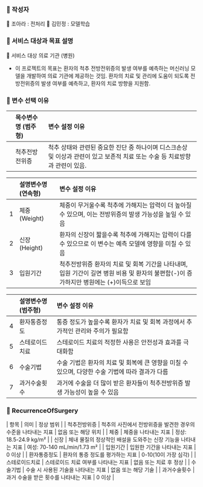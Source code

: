 
### 🌝 작성자

  🐾 조아라 : 전처리
  🐾 김민정 : 모델학습
  
  
### 🌝 서비스 대상과 목표 설명

  🐾 서비스 대상  의료 기관 (병원)   
  
  - 이 프로젝트의 목표는 환자의 척추 전방전위증의 발생 여부를 예측하는 머신러닝 모델을 개발하여 의료 기관에 제공하는 것임. 
  환자의 치료 및 관리에 도움이 되도록 전방전위증의 발생 여부를 예측하고, 환자의 치료 방향을 지원함.


### 🌝 변수 선택 이유

|    | 목수변수명 (범주형)           | 변수 설정 이유                                                                         |
|---:|:----------------|:----------------------------------------------------------------------------------------------------------|
|    |  척추전방전위증   |척추 상태와 관련된 중요한 진단 중 하나이며 디스크손상 및 이상과 관련이 있고 보존적 치료 또는 수술 등 치료방향과 관련이 있음.  

|    | 설명변수명 (연속형)           | 변수 설정 이유                                                                                   |
|---:|:----------------|:----------------------------------------------------------------------------------------------------------|
| 1  | 체중(Weight)    | 체중이 무거울수록 척추에 가해지는 압력이 더 높아질 수 있으며, 이는 전방위증의 발생 가능성을 높일 수 있음 |
| 2  | 신장(Height)    | 환자의 신장이 짧을수록 척추에 가해지는 압력이 다를 수 있으므로 이 변수는 예측 모델에 영향을 미칠 수 있음 |
| 3  | 입원기간        | 척추전방위증 환자의 치료 및 회복 기간을 나타내며, 입원 기간이 길면 병원 비용 및 환자의 불편함(-)이 증가하지만 병원에는 (+)이득으로 보임 |

|    | 설명변수명 (범주형)           | 변수 설정 이유                                                                                   |
|---:|:------------------|:---------------------------------------------------------------------------------------|
| 4  | 환자통증정도      | 통증 정도가 높을수록 환자가 치료 및 회복 과정에서 추가적인 관리와 주의가 필요함     |
| 5  | 스테로이드치료    | 스테로이드 치료의 적정한 사용은 안전성과 효과를 극대화함                            |
| 6  | 수술기법          | 수술 기법은 환자의 치료 및 회복에 큰 영향을 미칠 수 있으며, 다양한 수술 기법에 따라 결과가 다름 |
| 7  | 과거수술횟수      | 과거에 수술을 더 많이 받은 환자들이 척추전방위증 발생 가능성이 높을 수 있음          |


### 🌝 RecurrenceOfSurgery 

| 항목                    | 의미                                                                                         | 정상 범위            |
| 척추전방위증           | 척추의 사진에서 전방위증을 발견한 경우의 수준을 나타내는 지표                                   | 없음 또는 해당 위치 |
| 체중                   | 체중을 나타내는 지표                                                                           | 정상: 18.5-24.9 kg/m²  |
| 신장                   | 체내 물질의 정상적인 배설을 도와주는 신장 기능을 나타내는 지표                                 | 여성: 70-140 mL/min/1.73 m² |
| 입원기간               | 입원한 기간을 나타내는 지표                                                                     | 0 이상               |
| 환자통증정도           | 환자의 통증 정도를 평가하는 지표                                                                 | 0-10(10이 가장 심각)  |
| 스테로이드치료         | 스테로이드 치료 여부를 나타내는 지표                                                          | 없음 또는 치료 후 정상 |
| 수술기법               | 수술 시 사용된 기술을 나타내는 지표                                                            | 없음 또는 해당 기술   |
| 과거수술횟수           | 과거 수술을 받은 횟수를 나타내는 지표                                                         | 0 이상               |








